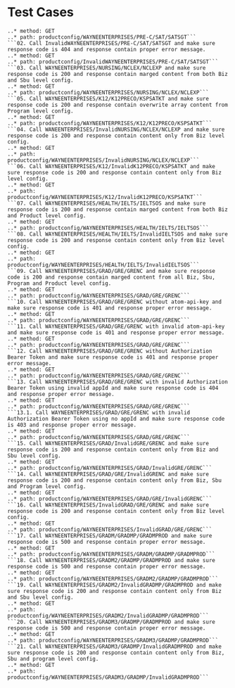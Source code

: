 # Test Cases
```01. Call WAYNEENTERPRISES/PRE-C/SAT/SATSGT and make sure response code is 200 and response contain data from Biz level config.
..* method: GET
..* path: productconfig/WAYNEENTERPRISES/PRE-C/SAT/SATSGT```
```02. Call InvalidWAYNEENTERPRISES/PRE-C/SAT/SATSGT and make sure response code is 404 and response contain proper error message.
..* method: GET
..* path: productconfig/InvalidWAYNEENTERPRISES/PRE-C/SAT/SATSGT```
```03. Call WAYNEENTERPRISES/NURSING/NCLEX/NCLEXP and make sure response code is 200 and response contain marged content from both Biz and Sbu level config.
..* method: GET
..* path: productconfig/WAYNEENTERPRISES/NURSING/NCLEX/NCLEXP```
```05. Call WAYNEENTERPRISES/K12/K12PRECO/KSPSATKT and make sure response code is 200 and response contain overwrite array content from Program level config.
..* method: GET
..* path: productconfig/WAYNEENTERPRISES/K12/K12PRECO/KSPSATKT```
```04. Call WANEENTERPRISES/InvalidNURSING/NCLEX/NCLEXP and make sure response code is 200 and response contain content only from Biz level config.
..* method: GET
..* path: productconfig/WAYNEENTERPRISES/InvalidNURSING/NCLEX/NCLEXP```
```06. Call WAYNEENTERPRISES/K12/InvalidK12PRECO/KSPSATKT and make sure response code is 200 and response contain content only from Biz level config.
..* method: GET
..* path: productconfig/WAYNEENTERPRISES/K12/InvalidK12PRECO/KSPSATKT```
```07. Call WAYNEENTERPRISES/HEALTH/IELTS/IELTSOS and make sure response code is 200 and response contain marged content from both Biz and Product level config.
..* method: GET
..* path: productconfig/WAYNEENTERPRISES/HEALTH/IELTS/IELTSOS```
```08. Call WAYNEENTERPRISES/HEALTH/IELTS/InvalidIELTSOS and make sure response code is 200 and response contain content only from Biz level config.
..* method: GET
..* path: productconfig/WAYNEENTERPRISES/HEALTH/IELTS/InvalidIELTSOS```
```09. Call WAYNEENTERPRISES/GRAD/GRE/GRENC and make sure response code is 200 and response contain marged content from all Biz, Sbu, Program and Product level config.
..* method: GET
..* path: productconfig/WAYNEENTERPRISES/GRAD/GRE/GRENC```
```10. Call WAYNEENTERPRISES/GRAD/GRE/GRENC without atom-api-key and make sure response code is 401 and response proper error message.
..* method: GET
..* path: productconfig/WAYNEENTERPRISES/GRAD/GRE/GRENC```
```11. Call WAYNEENTERPRISES/GRAD/GRE/GRENC with invalid atom-api-key and make sure response code is 401 and response proper error message.
..* method: GET
..* path: productconfig/WAYNEENTERPRISES/GRAD/GRE/GRENC```
```12. Call WAYNEENTERPRISES/GRAD/GRE/GRENC without Authorization Bearer Token and make sure response code is 401 and response proper error message.
..* method: GET
..* path: productconfig/WAYNEENTERPRISES/GRAD/GRE/GRENC```
```13. Call WAYNEENTERPRISES/GRAD/GRE/GRENC with invalid Authorization Bearer Token using invalid appId and make sure response code is 404 and response proper error message.
..* method: GET
..* path: productconfig/WAYNEENTERPRISES/GRAD/GRE/GRENC```
```13.1. Call WAYNEENTERPRISES/GRAD/GRE/GRENC with invalid Authorization Bearer Token using no appId and make sure response code is 403 and response proper error message.
..* method: GET
..* path: productconfig/WAYNEENTERPRISES/GRAD/GRE/GRENC```
```15. Call WAYNEENTERPRISES/GRAD/InvalidGRE/GRENC and make sure response code is 200 and response contain content only from Biz and Sbu level config.
..* method: GET
..* path: productconfig/WAYNEENTERPRISES/GRAD/InvalidGRE/GRENC```
```14. Call WAYNEENTERPRISES/GRAD/GRE/InvalidGRENC and make sure response code is 200 and response contain content only from Biz, Sbu and Program level config.
..* method: GET
..* path: productconfig/WAYNEENTERPRISES/GRAD/GRE/InvalidGRENC```
```16. Call WAYNEENTERPRISES/InvalidGRAD/GRE/GRENC and make sure response code is 200 and response contain content only from Biz level config.
..* method: GET
..* path: productconfig/WAYNEENTERPRISES/InvalidGRAD/GRE/GRENC```
```17. Call WAYNEENTERPRISES/GRADM/GRADMP/GRADMPROD and make sure response code is 500 and response contain proper error message.
..* method: GET
..* path: productconfig/WAYNEENTERPRISES/GRADM/GRADMP/GRADMPROD```
```18. Call WAYNEENTERPRISES/GRADM2/GRADMP/GRADMPROD and make sure response code is 500 and response contain proper error message.
..* method: GET
..* path: productconfig/WAYNEENTERPRISES/GRADM2/GRADMP/GRADMPROD```
```19. Call WAYNEENTERPRISES/GRADM2/InvalidGRADMP/GRADMPROD and make sure response code is 200 and response contain content only from Biz and Sbu level config.
..* method: GET
..* path: productconfig/WAYNEENTERPRISES/GRADM2/InvalidGRADMP/GRADMPROD```
```20. Call WAYNEENTERPRISES/GRADM3/GRADMP/GRADMPROD and make sure response code is 500 and response contain proper error message.
..* method: GET
..* path: productconfig/WAYNEENTERPRISES/GRADM3/GRADMP/GRADMPROD```
```21. Call WAYNEENTERPRISES/GRADM3/GRADMP/InvalidGRADMPROD and make sure response code is 200 and response contain content only from Biz, Sbu and program level config.
..* method: GET
..* path: productconfig/WAYNEENTERPRISES/GRADM3/GRADMP/InvalidGRADMPROD```

